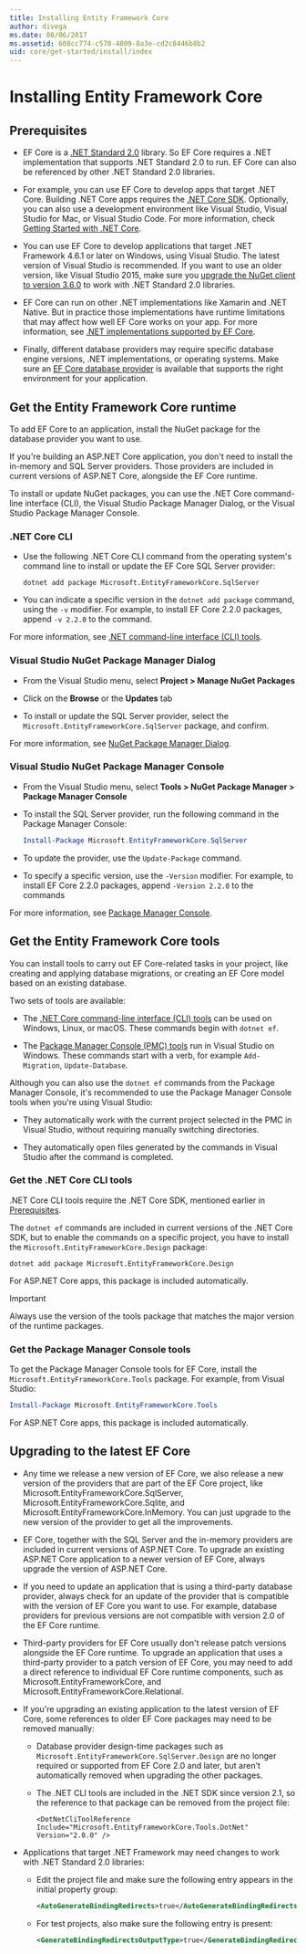 ```yaml
---
title: Installing Entity Framework Core
author: divega
ms.date: 08/06/2017
ms.assetid: 608cc774-c570-4809-8a3e-cd2c8446b8b2
uid: core/get-started/install/index
---
```

# Installing Entity Framework Core

## Prerequisites

* EF Core is a [.NET Standard 2.0](/dotnet/standard/net-standard) library. So EF Core requires a .NET implementation that supports .NET Standard 2.0 to run. EF Core can also be referenced by other .NET Standard 2.0 libraries. 

* For example, you can use EF Core to develop apps that target .NET Core. Building .NET Core apps requires the [.NET Core SDK](https://dotnet.microsoft.com/download). Optionally, you can also use a development environment like Visual Studio, Visual Studio for Mac, or Visual Studio Code. For more information, check [Getting Started with .NET Core](/dotnet/core/get-started).

* You can use EF Core to develop applications that target .NET Framework 4.6.1 or later on Windows, using Visual Studio. The latest version of Visual Studio is recommended. If you want to use an older version, like Visual Studio 2015, make sure you [upgrade the NuGet client to version 3.6.0](https://www.nuget.org/downloads) to work with .NET Standard 2.0 libraries.

* EF Core can run on other .NET implementations like Xamarin and .NET Native. But in practice those implementations have runtime limitations that may affect how well EF Core works on your app. For more information, see [.NET implementations supported by EF Core](xref:core/platforms/index).

* Finally, different database providers may require specific database engine versions, .NET implementations, or operating systems. Make sure an [EF Core database provider](xref:core/providers/index) is available that supports the right environment for your application.

## Get the Entity Framework Core runtime

To add EF Core to an application, install the NuGet package for the database provider you want to use.

If you're building an ASP.NET Core application, you don't need to install the in-memory and SQL Server providers. Those providers are included in current versions of ASP.NET Core, alongside the EF Core runtime.  

To install or update NuGet packages, you can use the .NET Core command-line interface (CLI), the Visual Studio Package Manager Dialog, or the Visual Studio Package Manager Console.

### .NET Core CLI

* Use the following .NET Core CLI command from the operating system's command line to install or update the EF Core SQL Server provider:

  ``` Console
  dotnet add package Microsoft.EntityFrameworkCore.SqlServer
  ```

* You can indicate a specific version in the `dotnet add package` command, using the `-v` modifier. For example, to install EF Core 2.2.0 packages, append `-v 2.2.0` to the command.

For more information, see [.NET command-line interface (CLI) tools](/dotnet/core/tools/).

### Visual Studio NuGet Package Manager Dialog

* From the Visual Studio menu, select **Project > Manage NuGet Packages**

* Click on the **Browse** or the **Updates** tab

* To install or update the SQL Server provider, select the `Microsoft.EntityFrameworkCore.SqlServer` package, and confirm.

For more information, see [NuGet Package Manager Dialog](/nuget/tools/package-manager-ui).

### Visual Studio NuGet Package Manager Console

* From the Visual Studio menu, select **Tools > NuGet Package Manager > Package Manager Console**

* To install the SQL Server provider, run the following command in the Package Manager Console:

  ``` PowerShell  
  Install-Package Microsoft.EntityFrameworkCore.SqlServer
  ```
* To update the provider, use the `Update-Package` command.

* To specify a specific version, use the `-Version` modifier. For example, to install EF Core 2.2.0 packages, append `-Version 2.2.0` to the commands

For more information, see [Package Manager Console](/nuget/tools/package-manager-console).

## Get the Entity Framework Core tools

You can install tools to carry out EF Core-related tasks in your project, like creating and applying database migrations, or creating an EF Core model based on an existing database.

Two sets of tools are available:

* The [.NET Core command-line interface (CLI) tools](xref:core/miscellaneous/cli/dotnet) can be used on Windows, Linux, or macOS. These commands begin with `dotnet ef`. 

* The [Package Manager Console (PMC) tools](xref:core/miscellaneous/cli/powershell) run in Visual Studio on Windows. These commands start with a verb, for example `Add-Migration`, `Update-Database`.

Although you can also use the `dotnet ef` commands from the Package Manager Console, it's recommended to use the Package Manager Console tools when you're using Visual Studio:

* They automatically work with the current project selected in the PMC in Visual Studio, without requiring manually switching directories.  

* They automatically open files generated by the commands in Visual Studio after the command is completed.

<a name="cli"></a>

### Get the .NET Core CLI tools

.NET Core CLI tools require the .NET Core SDK, mentioned earlier in [Prerequisites](#prerequisites).

The `dotnet ef` commands are included in current versions of the .NET Core SDK, but to enable the commands on a specific project, you have to install the `Microsoft.EntityFrameworkCore.Design` package:

``` Console	
dotnet add package Microsoft.EntityFrameworkCore.Design	
```	

For ASP.NET Core apps, this package is included automatically.

> [!IMPORTANT]  	
> Always use the version of the tools package that matches the major version of the runtime packages.

### Get the Package Manager Console tools

To get the Package Manager Console tools for EF Core, install the `Microsoft.EntityFrameworkCore.Tools` package. For example, from Visual Studio:

``` PowerShell	
Install-Package Microsoft.EntityFrameworkCore.Tools
```	

For ASP.NET Core apps, this package is included automatically.

## Upgrading to the latest EF Core

* Any time we release a new version of EF Core, we also release a new version of the providers that are part of the EF Core project, like Microsoft.EntityFrameworkCore.SqlServer, Microsoft.EntityFrameworkCore.Sqlite, and Microsoft.EntityFrameworkCore.InMemory. You can just upgrade to the new version of the provider to get all the improvements. 

* EF Core, together with the SQL Server and the in-memory providers are included in current versions of ASP.NET Core. To upgrade an existing ASP.NET Core application to a newer version of EF Core, always upgrade the version of ASP.NET Core.

* If you need to update an application that is using a third-party database provider, always check for an update of the provider that is compatible with the version of EF Core you want to use. For example, database providers for previous versions are not compatible with version 2.0 of the EF Core runtime.

* Third-party providers for EF Core usually don't release patch versions alongside the EF Core runtime. To upgrade an application that uses a third-party provider to a patch version of EF Core, you may need to add a direct reference to individual EF Core runtime components, such as Microsoft.EntityFrameworkCore, and Microsoft.EntityFrameworkCore.Relational.

* If you're upgrading an existing application to the latest version of EF Core, some references to older EF Core packages may need to be removed manually:

  * Database provider design-time packages such as `Microsoft.EntityFrameworkCore.SqlServer.Design` are no longer required or supported from EF Core 2.0 and later, but aren't automatically removed when upgrading the other packages.

  * The .NET CLI tools are included in the .NET SDK since version 2.1, so the reference to that package can be removed from the project file:

    ```
    <DotNetCliToolReference Include="Microsoft.EntityFrameworkCore.Tools.DotNet" Version="2.0.0" />
    ```

* Applications that target .NET Framework may need changes to work with .NET Standard 2.0 libraries:

  * Edit the project file and make sure the following entry appears in the initial property group:

    ``` xml
    <AutoGenerateBindingRedirects>true</AutoGenerateBindingRedirects>
    ```

  * For test projects, also make sure the following entry is present:

    ``` xml
    <GenerateBindingRedirectsOutputType>true</GenerateBindingRedirectsOutputType>
    ```
